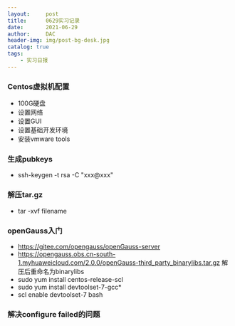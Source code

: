 ```yaml
---
layout:     post
title:      0629实习记录
date:       2021-06-29
author:     DAC
header-img: img/post-bg-desk.jpg
catalog: true
tags:
    - 实习日报
---
```


### Centos虚拟机配置
* 100G硬盘
* 设置网络
* 设置GUI
* 设置基础开发环境
* 安装vmware tools

### 生成pubkeys
* ssh-keygen -t rsa -C "xxx@xxx"

### 解压tar.gz
* tar -xvf filename

### openGauss入门
* https://gitee.com/opengauss/openGauss-server
* https://opengauss.obs.cn-south-1.myhuaweicloud.com/2.0.0/openGauss-third_party_binarylibs.tar.gz 解压后重命名为binarylibs
* sudo yum install centos-release-scl
* sudo yum install devtoolset-7-gcc*
* scl enable devtoolset-7 bash

### 解决configure failed的问题